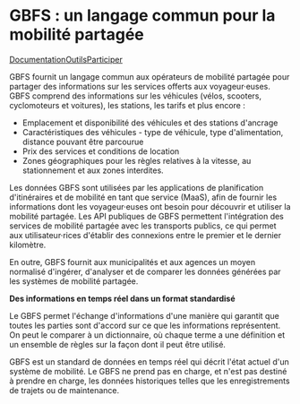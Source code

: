 # GBFS : un langage commun pour la mobilité partagée

<div class="landing-page">
   <a class="button" href="specification">Documentation</a><a class="button" href="toolbox">Outils</a><a class="button" href="participate">Participer</a></div>

GBFS fournit un langage commun aux opérateurs de mobilité partagée pour partager des informations sur les services offerts aux voyageur·euses. GBFS comprend des informations sur les véhicules (vélos, scooters, cyclomoteurs et voitures), les stations, les tarifs et plus encore :

- Emplacement et disponibilité des véhicules et des stations d'ancrage
- Caractéristiques des véhicules - type de véhicule, type d'alimentation, distance pouvant être parcourue
- Prix des services et conditions de location
- Zones géographiques pour les règles relatives à la vitesse, au stationnement et aux zones interdites.

Les données GBFS sont utilisées par les applications de planification d'itinéraires et de mobilité en tant que service (MaaS), afin de fournir les informations dont les voyageur·euses ont besoin pour découvrir et utiliser la mobilité partagée. Les API publiques de GBFS permettent l'intégration des services de mobilité partagée avec les transports publics, ce qui permet aux utilisateur·rices d'établir des connexions entre le premier et le dernier kilomètre.

En outre, GBFS fournit aux municipalités et aux agences un moyen normalisé d'ingérer, d'analyser et de comparer les données générées par les systèmes de mobilité partagée.

**Des informations en temps réel dans un format standardisé**

Le GBFS permet l'échange d'informations d'une manière qui garantit que toutes les parties sont d'accord sur ce que les informations représentent. On peut le comparer à un dictionnaire, où chaque terme a une définition et un ensemble de règles sur la façon dont il peut être utilisé.

GBFS est un standard de données en temps réel qui décrit l'état actuel d'un système de mobilité. Le GBFS ne prend pas en charge, et n'est pas destiné à prendre en charge, les données historiques telles que les enregistrements de trajets ou de maintenance.
